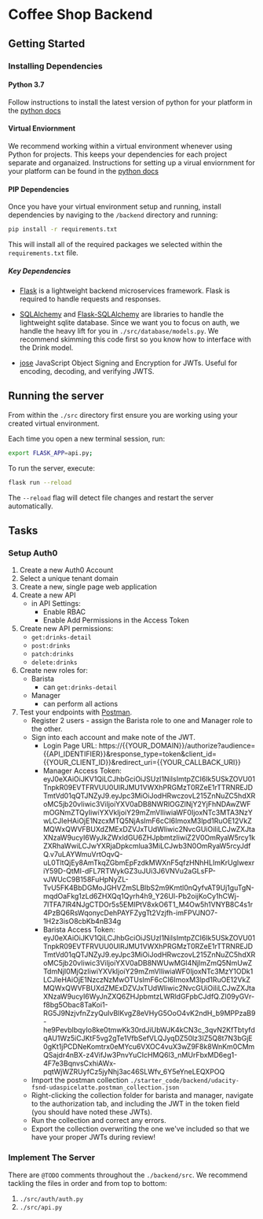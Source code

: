 # Coffee Shop Backend

## Getting Started

### Installing Dependencies

#### Python 3.7

Follow instructions to install the latest version of python for your platform in the [python docs](https://docs.python.org/3/using/unix.html#getting-and-installing-the-latest-version-of-python)

#### Virtual Enviornment

We recommend working within a virtual environment whenever using Python for projects. This keeps your dependencies for each project separate and organaized. Instructions for setting up a virual enviornment for your platform can be found in the [python docs](https://packaging.python.org/guides/installing-using-pip-and-virtual-environments/)

#### PIP Dependencies

Once you have your virtual environment setup and running, install dependencies by naviging to the `/backend` directory and running:

```bash
pip install -r requirements.txt
```

This will install all of the required packages we selected within the `requirements.txt` file.

##### Key Dependencies

- [Flask](http://flask.pocoo.org/)  is a lightweight backend microservices framework. Flask is required to handle requests and responses.

- [SQLAlchemy](https://www.sqlalchemy.org/) and [Flask-SQLAlchemy](https://flask-sqlalchemy.palletsprojects.com/en/2.x/) are libraries to handle the lightweight sqlite database. Since we want you to focus on auth, we handle the heavy lift for you in `./src/database/models.py`. We recommend skimming this code first so you know how to interface with the Drink model.

- [jose](https://python-jose.readthedocs.io/en/latest/) JavaScript Object Signing and Encryption for JWTs. Useful for encoding, decoding, and verifying JWTS.

## Running the server

From within the `./src` directory first ensure you are working using your created virtual environment.

Each time you open a new terminal session, run:

```bash
export FLASK_APP=api.py;
```

To run the server, execute:

```bash
flask run --reload
```

The `--reload` flag will detect file changes and restart the server automatically.

## Tasks

### Setup Auth0

1. Create a new Auth0 Account
2. Select a unique tenant domain
3. Create a new, single page web application
4. Create a new API
    - in API Settings:
        - Enable RBAC
        - Enable Add Permissions in the Access Token
5. Create new API permissions:
    - `get:drinks-detail`
    - `post:drinks`
    - `patch:drinks`
    - `delete:drinks`
6. Create new roles for:
    - Barista
        - can `get:drinks-detail`
    - Manager
        - can perform all actions
7. Test your endpoints with [Postman](https://getpostman.com). 
    - Register 2 users - assign the Barista role to one and Manager role to the other.
    - Sign into each account and make note of the JWT.
        - Login Page URL: https://{{YOUR_DOMAIN}}/authorize?audience={{API_IDENTIFIER}}&response_type=token&client_id={{YOUR_CLIENT_ID}}&redirect_uri={{YOUR_CALLBACK_URI}}
        - Manager Access Token: eyJ0eXAiOiJKV1QiLCJhbGciOiJSUzI1NiIsImtpZCI6Ik5USkZOVU01TnpkR09EVTFRVUU0UlRJMU1VWXhPRGMzT0RZeE1rTTRNREJDTmtVd01qQTJNZyJ9.eyJpc3MiOiJodHRwczovL215ZnNuZC5hdXRoMC5jb20vIiwic3ViIjoiYXV0aDB8NWRlOGZlNjY2YjFhNDAwZWFmOGNmZTQyIiwiYXVkIjoiY29mZmVlIiwiaWF0IjoxNTc3MTA3NzYwLCJleHAiOjE1NzcxMTQ5NjAsImF6cCI6ImoxM3lpd1RuOE12VkZMQWxQWVFBUXdZMExDZVJxTUdWIiwic2NvcGUiOiIiLCJwZXJtaXNzaW9ucyI6WyJkZWxldGU6ZHJpbmtzIiwiZ2V0OmRyaW5rcy1kZXRhaWwiLCJwYXRjaDpkcmlua3MiLCJwb3N0OmRyaW5rcyJdfQ.v7uLAYWmuVrtOqvQ-uL0TltQjEy8AmTkqZGbmEpFzdkMWXnF5qfzHNhHLImKrUglwexriY59D-QtMI-dFL7RTWykGZ3uJUi3J6VNVu2aGLsFP-vJWUcC9B158FuHpNyZL-TvU5FK4BbDGMoJGHVZmSLBlbS2m9Kmtl0nQyfvAT9Uj1guTgN-mqdOaFkg1zLd6ZHXQq1Qyrh4h9_Y26Ul-Pb2oijKoCy1hCWj-7ITFA7lR4NJgCTDOr5s5EMIPtV8xkO6T1_M4Ow5h1VNYB8C4s1r4PzBQ6RsWqonycDehPAYFZygTt2Vzjfh-imFPVJNO7-1H2z3isO8cbKb4nB34g
        - Barista Access Token: 
        eyJ0eXAiOiJKV1QiLCJhbGciOiJSUzI1NiIsImtpZCI6Ik5USkZOVU01TnpkR09EVTFRVUU0UlRJMU1VWXhPRGMzT0RZeE1rTTRNREJDTmtVd01qQTJNZyJ9.eyJpc3MiOiJodHRwczovL215ZnNuZC5hdXRoMC5jb20vIiwic3ViIjoiYXV0aDB8NWUwMGI4NjlmZmQ5NmUwZTdmNjI0MjQzIiwiYXVkIjoiY29mZmVlIiwiaWF0IjoxNTc3MzY1ODk1LCJleHAiOjE1NzczNzMwOTUsImF6cCI6ImoxM3lpd1RuOE12VkZMQWxQWVFBUXdZMExDZVJxTUdWIiwic2NvcGUiOiIiLCJwZXJtaXNzaW9ucyI6WyJnZXQ6ZHJpbmtzLWRldGFpbCJdfQ.ZI09yGVr-f8bg5Obac8TaKoi1-RG5J9NzjvfnZzyQuIvBIKvgZ8eVHyG5OoO4vK2ndH_b9MPPzaB9-he9PevblbqyIo8ke0tmwKk30rdJiUbWJK4kCN3c_3qvN2KfTbtyfdqAU1Wz5iCJKtF5vg2gTe1VfbSefVLQJyqDZ50lz3IZ5Q8t7N3bGjE0gKt1jPCDNeKomtrx0eMYcu6VXOC4vuX3wZ9F8k8WnKm0CMmQSajdr4nBX-z4VifJw3PnvYuCIcHMQ6l3_nMUrFbxMD6eg1-4F7e3BqnvsCxhiAWx-pqtWjWZRUyfCz5jyNhj3ac46SLWfv_6Y5eYneLEQXPOQ
    - Import the postman collection `./starter_code/backend/udacity-fsnd-udaspicelatte.postman_collection.json`
    - Right-clicking the collection folder for barista and manager, navigate to the authorization tab, and including the JWT in the token field (you should have noted these JWTs).
    - Run the collection and correct any errors.
    - Export the collection overwriting the one we've included so that we have your proper JWTs during review!

### Implement The Server

There are `@TODO` comments throughout the `./backend/src`. We recommend tackling the files in order and from top to bottom:

1. `./src/auth/auth.py`
2. `./src/api.py`
